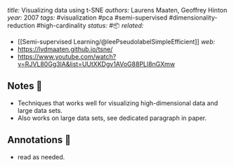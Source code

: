 *title:* Visualizing data using t-SNE
*authors:* Laurens Maaten, Geoffrey Hinton
*year:* 2007
*tags:* #visualization #pca #semi-supervised #dimensionality-reduction #high-cardinality
*status:* #📦 
*related:*
- [[Semi-supervised Learning/@leePseudolabelSimpleEfficient]]
*web:* 
- https://lvdmaaten.github.io/tsne/
- https://www.youtube.com/watch?v=RJVL80Gg3lA&list=UUtXKDgv1AVoG88PLl8nGXmw
## Notes 📍
- Techniques that works well for visualizing high-dimensional data and large data sets.
- Also works on large data sets, see dedicated paragraph in paper.
## Annotations 📖
- read as needed.
